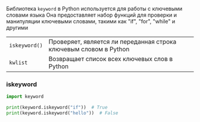 Библиотека `keyword` в Python используется для работы с ключевыми словами языка
Она предоставляет набор функций для проверки и манипуляции ключевыми словами, такими как "if", "for", "while" и другими

|               |                                                                   |
|---------------|-------------------------------------------------------------------|
| `iskeyword()` | Проверяет, является ли переданная строка ключевым словом в Python |
| `kwlist`      | Возвращает список всех ключевых слов в Python                     |

### iskeyword
```python
import keyword

print(keyword.iskeyword("if"))  # True
print(keyword.iskeyword("hello"))  # False
```
